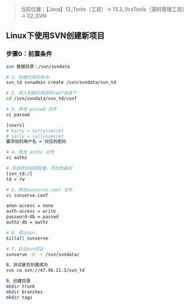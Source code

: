 > 当前位置：【Java】13_Tools（工具）-> 13.3_VcsTools（源码管理工具） -> 02_SVN



##  Linux下使用SVN创建新项目

### 步骤0：前置条件

```bash
svn 数据目录：/svn/svndata
```



```bash
# 1、创建仓库的命令
svn_td svnadmin create /svn/svndata/svn_td

# 2、进入到新的项目的conf目录下
cd /svn/svndata/svn_td/conf

# 3、修改 passwd 文件
vi passwd

[users]
# harry = harryssecret
# sally = sallyssecret
要添加的用户名 = 对应的密码 

# 4、修改 authz 文件
vi authz

# 添加项目权限配置，添加到最后
[svn_td:/]
td = rw 

# 5、修改svnserve.conf 文件
vi svnserve.conf

anon-access = none
auth-access = write
password-db = passwd
authz-db = authz 

# 6、停止svn
killall svnserve

# 7、启动svn项目
svnserve -d -r /svn/svndata/

8、测试是否创建成功
svn co svn://47.96.11.3/svn_td

9、创建目录
mkdir trunk
mkdir branches
mkdir tags
```

